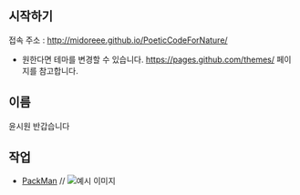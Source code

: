 ## 시작하기

접속 주소 : <http://midoreee.github.io/PoeticCodeForNature/>
 * 원한다면 테마를 변경할 수 있습니다. <https://pages.github.com/themes/> 페이지를 참고합니다.

## 이름
윤시원
반갑습니다

## 작업
 * [PackMan](./mywork1/)
// ![예시 이미지](./example_img.png)
